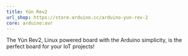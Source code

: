 ```yaml
---
title: Yún Rev2
url_shop: https://store.arduino.cc/arduino-yun-rev-2
core: arduino:avr
---
```


The Yún Rev2, Linux powered board with the Arduino simplicity, is the perfect board for your IoT projects!